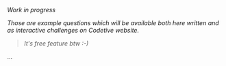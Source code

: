 *Work in progress*

*Those are example questions which will be available both here written and as interactive challenges on Codetive website.*

> *It's free feature btw :-)*

...
